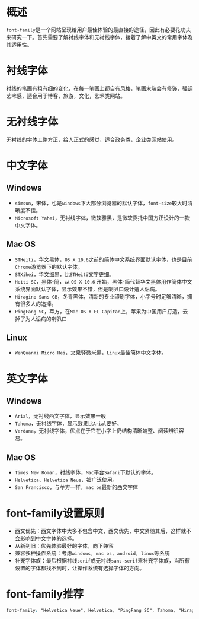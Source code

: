 # 概述

`font-family`是一个网站呈现给用户最佳体验的最直接的途径，因此有必要花功夫来研究一下。首先需要了解衬线字体和无衬线字体，接着了解中英文的常用字体及其适用性。

# 衬线字体

衬线的笔画有粗有细的变化，在每一笔画上都自有风格，笔画末端会有修饰，强调艺术感，适合用于博客，旅游，文化，艺术类网站。

# 无衬线字体

无衬线的字体工整方正，给人正式的感觉，适合政务类，企业类网站使用。

# 中文字体

## Windows

- `simsun`，宋体，也是`windows`下大部分浏览器的默认字体，`font-size`较大时清晰度不佳。
- `Microsoft Yahei`，无衬线字体，微软雅黑，是微软委托中国方正设计的一款中文字体。


## Mac OS

- `STHeiti`，华文黑体，`OS X 10.6`之前的简体中文系统界面默认字体，也是目前`Chrome`游览器下的默认字体。
- `STXihei`，华文细黑，比`STHeiti`文字更细。
- `Heiti SC`，黑体-简，从 `OS X 10.6` 开始，黑体-简代替华文黑体用作简体中文系统界面默认字体，显示效果不错，但是喇叭口设计遭人诟病。
- `Hiragino Sans GB`，冬青黑体，清新的专业印刷字体，小字号时足够清晰，拥有很多人的追捧。
- `PingFang SC`，苹方，在`Mac OS X EL Capitan`上，苹果为中国用户打造，去掉了为人诟病的喇叭口


## Linux

- `WenQuanYi Micro Hei`，文泉驿微米黑，`Linux`最佳简体中文字体。


# 英文字体

## Windows

- `Arial`，无衬线西文字体，显示效果一般
- `Tahoma`，无衬线字体，显示效果比`Arial`要好。
- `Verdana`，无衬线字体，优点在于它在小字上仍结构清晰端整、阅读辨识容易。


## Mac OS

- `Times New Roman`，衬线字体，`Mac`平台`Safari`下默认的字体。
- `Helvetica`、`Helvetica Neue`，被广泛使用。
- `San Francisco`，与苹方一样，`mac os`最新的西文字体


# font-family设置原则

- 西文优先：西文字体中大多不包含中文，西文优先，中文紧随其后，这样就不会影响到中文字体的选择。
- 从新到旧：优先体验最好的字体，向下兼容
- 兼容多种操作系统：考虑`windows, mac os, android, linux`等系统
- 补充字体族：最后根据衬线`serif`或无衬线`sans-serif`来补充字体族，当所有设置的字体都找不到时，让操作系统有选择字体的方向。


# font-family推荐

```css
font-family: "Helvetica Neue", Helvetica, "PingFang SC", Tahoma, "Hiragino Sans GB", "Heiti SC", Arial, "Microsoft YaHei", "WenQuanYi Micro Hei", sans-serif;
```

<div id="gitalk-container"></div>
<link rel="stylesheet" href="https://cdn.jsdelivr.net/npm/gitalk@1/dist/gitalk.css">
<script src="https://cdn.jsdelivr.net/npm/gitalk@1/dist/gitalk.min.js"></script>
<script>
var gitalk = new Gitalk({
    clientID: "c17498a9a9fa6e17b36a",
    clientSecret: "556df0480f8f48e142432f50273ea149cf206c07",
    repo: "FE-learning",
    owner: "cumt-robin",
    admin: ["cumt-robin"],
    id: decodeURIComponent(location.pathname)
});
gitalk.render("gitalk-container");
</script>